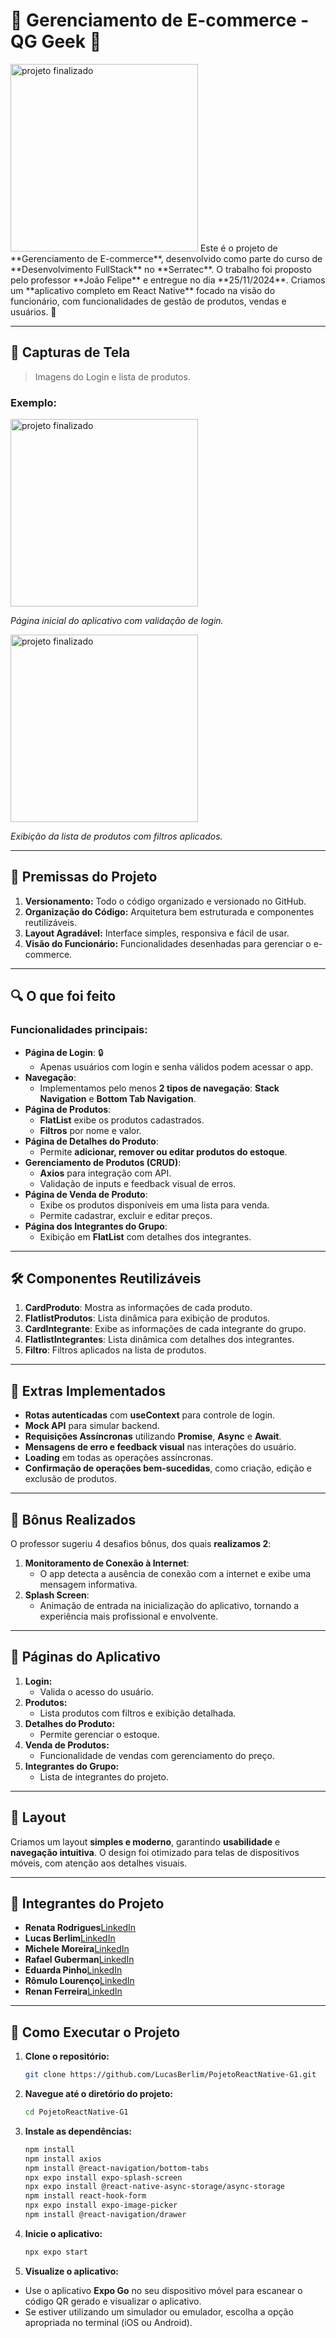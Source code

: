 # 📱 Gerenciamento de E-commerce - QG Geek 🛒
<img src="https://github.com/LucasBerlim/PojetoReactNative-G1/blob/main/assets/logo.png?raw=true" alt="projeto finalizado" width="300" />
Este é o projeto de **Gerenciamento de E-commerce**, desenvolvido como parte do curso de **Desenvolvimento FullStack** no **Serratec**. O trabalho foi proposto pelo professor **João Felipe** e entregue no dia **25/11/2024**. Criamos um **aplicativo completo em React Native** focado na visão do funcionário, com funcionalidades de gestão de produtos, vendas e usuários. 🚀

---

## 📸 **Capturas de Tela**
> Imagens do Login e lista de produtos.

### Exemplo:
<img src="https://github.com/LucasBerlim/PojetoReactNative-G1/blob/desenvolvimento/assets/Login.jpg?raw=true" alt="projeto finalizado" width="300"/>

*Página inicial do aplicativo com validação de login.*

<img src="https://github.com/LucasBerlim/PojetoReactNative-G1/blob/desenvolvimento/assets/ProdutosAT.jpg?raw=true" alt="projeto finalizado" width="300"/>

*Exibição da lista de produtos com filtros aplicados.*

---

## 🎯 **Premissas do Projeto**
1. **Versionamento:** Todo o código organizado e versionado no GitHub.
2. **Organização do Código:** Arquitetura bem estruturada e componentes reutilizáveis.
3. **Layout Agradável:** Interface simples, responsiva e fácil de usar.
4. **Visão do Funcionário:** Funcionalidades desenhadas para gerenciar o e-commerce.

---

## 🔍 **O que foi feito**
### Funcionalidades principais:
- **Página de Login**: 🔒
   - Apenas usuários com login e senha válidos podem acessar o app.
- **Navegação**:
   - Implementamos pelo menos **2 tipos de navegação**: **Stack Navigation** e **Bottom Tab Navigation**.
- **Página de Produtos**:
   - **FlatList** exibe os produtos cadastrados.
   - **Filtros** por nome e valor.
- **Página de Detalhes do Produto**:
   - Permite **adicionar, remover ou editar produtos do estoque**.
- **Gerenciamento de Produtos (CRUD)**:
   - **Axios** para integração com API.
   - Validação de inputs e feedback visual de erros.
- **Página de Venda de Produto**:
   - Exibe os produtos disponíveis em uma lista para venda.
   - Permite cadastrar, excluir e editar preços.
- **Página dos Integrantes do Grupo**:
   - Exibição em **FlatList** com detalhes dos integrantes.

---

## 🛠️ **Componentes Reutilizáveis**
1. **CardProduto**: Mostra as informações de cada produto.
2. **FlatlistProdutos**: Lista dinâmica para exibição de produtos.
3. **CardIntegrante**: Exibe as informações de cada integrante do grupo.
4. **FlatlistIntegrantes**: Lista dinâmica com detalhes dos integrantes.
5. **Filtro**: Filtros aplicados na lista de produtos.

---

## 🌟 **Extras Implementados**
- **Rotas autenticadas** com **useContext** para controle de login.
- **Mock API** para simular backend.
- **Requisições Assíncronas** utilizando **Promise**, **Async** e **Await**.
- **Mensagens de erro e feedback visual** nas interações do usuário.
- **Loading** em todas as operações assíncronas.
- **Confirmação de operações bem-sucedidas**, como criação, edição e exclusão de produtos.

---

## 🎁 **Bônus Realizados**
O professor sugeriu 4 desafios bônus, dos quais **realizamos 2**:
1. **Monitoramento de Conexão à Internet**:
   - O app detecta a ausência de conexão com a internet e exibe uma mensagem informativa.
2. **Splash Screen**:
   - Animação de entrada na inicialização do aplicativo, tornando a experiência mais profissional e envolvente.

---

## 📂 **Páginas do Aplicativo**
1. **Login:**
   - Valida o acesso do usuário.
2. **Produtos:**
   - Lista produtos com filtros e exibição detalhada.
3. **Detalhes do Produto:**
   - Permite gerenciar o estoque.
4. **Venda de Produtos:**
   - Funcionalidade de vendas com gerenciamento do preço.
5. **Integrantes do Grupo:**
   - Lista de integrantes do projeto.

---

## 🎨 **Layout**
Criamos um layout **simples e moderno**, garantindo **usabilidade** e **navegação intuitiva**. O design foi otimizado para telas de dispositivos móveis, com atenção aos detalhes visuais.

---

## 👥 **Integrantes do Projeto**
- **Renata Rodrigues**[LinkedIn](https://www.linkedin.com/in/rerodrigs/)
- **Lucas Berlim**[LinkedIn](https://www.linkedin.com/in/lucas-berlim-705136265/)
- **Michele Moreira**[LinkedIn](https://www.linkedin.com/in/michelemoreira-s/)
- **Rafael Guberman**[LinkedIn](https://www.linkedin.com/in/rafael-guberman-2486a1ba/)
- **Eduarda Pinho**[LinkedIn](https://www.linkedin.com/in/eduarda-pinho-064b44330/)
- **Rômulo Lourenço**[LinkedIn]()
- **Renan Ferreira**[LinkedIn](https://www.linkedin.com/in/renan-ferreira-5714412a6/)

---

## 🚀 **Como Executar o Projeto**
1. **Clone o repositório:**
   ```bash
   git clone https://github.com/LucasBerlim/PojetoReactNative-G1.git
2. **Navegue até o diretório do projeto:**

   ```bash
   cd PojetoReactNative-G1

3. **Instale as dependências:**
   ```bash
   npm install
   npm install axios
   npm install @react-navigation/bottom-tabs
   npx expo install expo-splash-screen
   npx expo install @react-native-async-storage/async-storage
   npm install react-hook-form
   npx expo install expo-image-picker
   npm install @react-navigation/drawer

4. **Inicie o aplicativo:**

   ```bash
   npx expo start

5. **Visualize o aplicativo:**

  - Use o aplicativo **Expo Go** no seu dispositivo móvel para escanear o código QR gerado e visualizar o aplicativo.
  - Se estiver utilizando um simulador ou emulador, escolha a opção apropriada no terminal (iOS ou Android).






